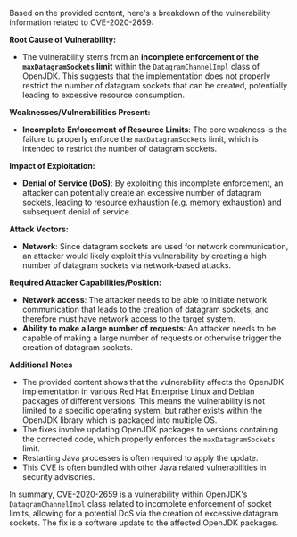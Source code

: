 Based on the provided content, here's a breakdown of the vulnerability information related to CVE-2020-2659:

**Root Cause of Vulnerability:**

*   The vulnerability stems from an **incomplete enforcement of the `maxDatagramSockets` limit** within the `DatagramChannelImpl` class of OpenJDK. This suggests that the implementation does not properly restrict the number of datagram sockets that can be created, potentially leading to excessive resource consumption.

**Weaknesses/Vulnerabilities Present:**

*   **Incomplete Enforcement of Resource Limits**: The core weakness is the failure to properly enforce the `maxDatagramSockets` limit, which is intended to restrict the number of datagram sockets.

**Impact of Exploitation:**

*   **Denial of Service (DoS)**: By exploiting this incomplete enforcement, an attacker can potentially create an excessive number of datagram sockets, leading to resource exhaustion (e.g. memory exhaustion) and subsequent denial of service.

**Attack Vectors:**

*   **Network**: Since datagram sockets are used for network communication, an attacker would likely exploit this vulnerability by creating a high number of datagram sockets via network-based attacks.

**Required Attacker Capabilities/Position:**

*   **Network access**: The attacker needs to be able to initiate network communication that leads to the creation of datagram sockets, and therefore must have network access to the target system.
*   **Ability to make a large number of requests**:  An attacker needs to be capable of making a large number of requests or otherwise trigger the creation of datagram sockets.

**Additional Notes**

*   The provided content shows that the vulnerability affects the OpenJDK implementation in various Red Hat Enterprise Linux and Debian packages of different versions. This means the vulnerability is not limited to a specific operating system, but rather exists within the OpenJDK library which is packaged into multiple OS.
*   The fixes involve updating OpenJDK packages to versions containing the corrected code, which properly enforces the `maxDatagramSockets` limit.
*   Restarting Java processes is often required to apply the update.
*   This CVE is often bundled with other Java related vulnerabilities in security advisories.

In summary, CVE-2020-2659 is a vulnerability within OpenJDK's `DatagramChannelImpl` class related to incomplete enforcement of socket limits, allowing for a potential DoS via the creation of excessive datagram sockets. The fix is a software update to the affected OpenJDK packages.